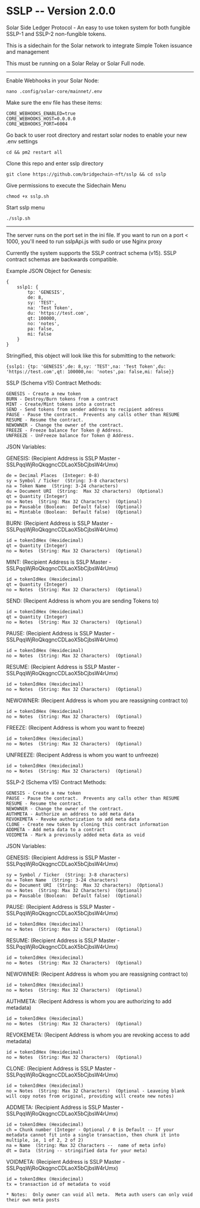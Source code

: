 # SSLP -- Version 2.0.0

Solar Side Ledger Protocol - An easy to use token system for both fungible SSLP-1 and SSLP-2 non-fungible tokens.

This is a sidechain for the Solar network to integrate Simple Token issuance and management

This must be running on a Solar Relay or Solar Full node.

---

Enable Webhooks in your Solar Node:

```
nano .config/solar-core/mainnet/.env
```

Make sure the env file has these items:

```
CORE_WEBHOOKS_ENABLED=true
CORE_WEBHOOKS_HOST=0.0.0.0
CORE_WEBHOOKS_PORT=6004
```

Go back to user root directory and restart solar nodes to enable your new .env settings

```
cd && pm2 restart all
```

Clone this repo and enter sslp directory

```
git clone https://github.com/bridgechain-nft/sslp && cd sslp
```

Give permissions to execute the Sidechain Menu

```
chmod +x sslp.sh
```

Start sslp menu

```
./sslp.sh
```

---

The server runs on the port set in the ini file. If you want to run on a port < 1000, you'll need to run sslpApi.js with sudo or use Nginx proxy

Currently the system supports the SSLP contract schema (v15). SSLP contract schemas are backwards compatible.

Example JSON Object for Genesis:

```
{
	sslp1: {
		tp: 'GENESIS',
		de: 8,
		sy: 'TEST',
		na: 'Test Token',
		du: 'https://test.com',
		qt: 100000,
		no: 'notes',
		pa: false,
		mi: false
	}
}
```

Stringified, this object will look like this for submitting to the network:

```
{sslp1: {tp: 'GENESIS',de: 8,sy: 'TEST',na: 'Test Token',du: 'https://test.com',qt: 100000,no: 'notes',pa: false,mi: false}}
```

SSLP (Schema v15) Contract Methods:

```
GENESIS - Create a new token
BURN - Destroy/Burn tokens from a contract
MINT - Create/Mint tokens into a contract
SEND - Send tokens from sender address to recipient address
PAUSE - Pause the contract.  Prevents any calls other than RESUME
RESUME - Resume the contract.
NEWOWNER - Change the owner of the contract.
FREEZE - Freeze balance for Token @ Address.
UNFREEZE - UnFreeze balance for Token @ Address.
```

JSON Variables:

GENESIS: (Recipient Address is SSLP Master - SSLPqqWjRoQkqgncCDLaoX5bCjbsW4rUmx)

```
de = Decimal Places  (Integer: 0-8)
sy = Symbol / Ticker  (String: 3-8 characters)
na = Token Name  (String: 3-24 characters)
du = Document URI  (String:  Max 32 characters)  (Optional)
qt = Quantity (Integer)
no = Notes  (String: Max 32 Characters)  (Optional)
pa = Pausable (Boolean:  Default false)  (Optional)
mi = Mintable (Boolean:  Default false)  (Optional)
```

BURN: (Recipient Address is SSLP Master - SSLPqqWjRoQkqgncCDLaoX5bCjbsW4rUmx)

```
id = tokenIdHex (Hexidecimal)
qt = Quantity (Integer)
no = Notes  (String: Max 32 Characters)  (Optional)
```

MINT: (Recipient Address is SSLP Master - SSLPqqWjRoQkqgncCDLaoX5bCjbsW4rUmx)

```
id = tokenIdHex (Hexidecimal)
qt = Quantity (Integer)
no = Notes  (String: Max 32 Characters)  (Optional)
```

SEND: (Recipent Address is whom you are sending Tokens to)

```
id = tokenIdHex (Hexidecimal)
qt = Quantity (Integer)
no = Notes  (String: Max 32 Characters)  (Optional)
```

PAUSE: (Recipient Address is SSLP Master - SSLPqqWjRoQkqgncCDLaoX5bCjbsW4rUmx)

```
id = tokenIdHex (Hexidecimal)
no = Notes  (String: Max 32 Characters)  (Optional)
```

RESUME: (Recipient Address is SSLP Master - SSLPqqWjRoQkqgncCDLaoX5bCjbsW4rUmx)

```
id = tokenIdHex (Hexidecimal)
no = Notes  (String: Max 32 Characters)  (Optional)
```

NEWOWNER: (Recipent Address is whom you are reassigning contract to)

```
id = tokenIdHex (Hexidecimal)
no = Notes  (String: Max 32 Characters)  (Optional)
```

FREEZE: (Recipent Address is whom you want to freeze)

```
id = tokenIdHex (Hexidecimal)
no = Notes  (String: Max 32 Characters)  (Optional)
```

UNFREEZE: (Recipent Address is whom you want to unfreeze)

```
id = tokenIdHex (Hexidecimal)
no = Notes  (String: Max 32 Characters)  (Optional)
```

SSLP-2 (Schema v15) Contract Methods:

```
GENESIS - Create a new token
PAUSE - Pause the contract.  Prevents any calls other than RESUME
RESUME - Resume the contract.
NEWOWNER - Change the owner of the contract.
AUTHMETA - Authorize an address to add meta data
REVOKEMETA - Revoke authorization to add meta data
CLONE - Create new token by cloning this contract information
ADDMETA - Add meta data to a contract
VOIDMETA - Mark a previously added meta data as void
```

JSON Variables:

GENESIS: (Recipient Address is SSLP Master - SSLPqqWjRoQkqgncCDLaoX5bCjbsW4rUmx)

```
sy = Symbol / Ticker  (String: 3-8 characters)
na = Token Name  (String: 3-24 characters)
du = Document URI  (String:  Max 32 characters)  (Optional)
no = Notes  (String: Max 32 Characters)  (Optional)
pa = Pausable (Boolean:  Default false)  (Optional)
```

PAUSE: (Recipient Address is SSLP Master - SSLPqqWjRoQkqgncCDLaoX5bCjbsW4rUmx)

```
id = tokenIdHex (Hexidecimal)
no = Notes  (String: Max 32 Characters)  (Optional)
```

RESUME: (Recipient Address is SSLP Master - SSLPqqWjRoQkqgncCDLaoX5bCjbsW4rUmx)

```
id = tokenIdHex (Hexidecimal)
no = Notes  (String: Max 32 Characters)  (Optional)
```

NEWOWNER: (Recipent Address is whom you are reassigning contract to)

```
id = tokenIdHex (Hexidecimal)
no = Notes  (String: Max 32 Characters)  (Optional)
```

AUTHMETA: (Recipent Address is whom you are authorizing to add metadata)

```
id = tokenIdHex (Hexidecimal)
no = Notes  (String: Max 32 Characters)  (Optional)
```

REVOKEMETA: (Recipent Address is whom you are revoking access to add metadata)

```
id = tokenIdHex (Hexidecimal)
no = Notes  (String: Max 32 Characters)  (Optional)
```

CLONE: (Recipient Address is SSLP Master - SSLPqqWjRoQkqgncCDLaoX5bCjbsW4rUmx)

```
id = tokenIdHex (Hexidecimal)
no = Notes  (String: Max 32 Characters)  (Optional - Leaveing blank will copy notes from original, providing will create new notes)
```

ADDMETA: (Recipient Address is SSLP Master - SSLPqqWjRoQkqgncCDLaoX5bCjbsW4rUmx)

```
id = tokenIdHex (Hexidecimal)
ch = Chunk number (Integer - Optional / 0 is Default -- If your metadata cannot fit into a single transaction, then chunk it into multiple, ie, 1 of 2, 2 of 2)
na = Name  (String: Max 32 Characters --  name of meta info)
dt = Data  (String -- stringified data for your meta)
```

VOIDMETA: (Recipient Address is SSLP Master - SSLPqqWjRoQkqgncCDLaoX5bCjbsW4rUmx)

```
id = tokenIdHex (Hexidecimal)
tx = transaction id of metadata to void

* Notes:  Only owner can void all meta.  Meta auth users can only void their own meta posts
```
